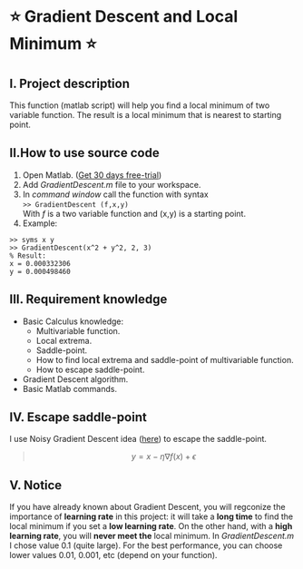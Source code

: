 # :star: Gradient Descent and Local Minimum :star:
## I. Project description
This function (matlab script) will help you find a local minimum of two variable function. The result is a local minimum that is nearest to starting point.
## II.How to use source code
1. Open Matlab. ([Get 30 days free-trial](https://www.youtube.com/watch?v=DVfWATmX2nE))
2. Add *GradientDescent.m* file to your workspace.
3. In *command window* call the function with syntax \
```>> GradientDescent (f,x,y)```\
With *f* is a two variable function and (x,y) is a starting point.
4.  Example:
```
>> syms x y
>> GradientDescent(x^2 + y^2, 2, 3)
% Result:
x = 0.000332306
y = 0.000498460
```
## III. Requirement knowledge
- Basic Calculus knowledge:
    - Multivariable function.
    - Local extrema.
    - Saddle-point.
    - How to find local extrema and saddle-point of multivariable function.
    - How to escape saddle-point.
- Gradient Descent algorithm. 
- Basic Matlab commands.

## IV. Escape saddle-point
I use Noisy Gradient Descent idea ([here](https://www.offconvex.org/2016/03/22/saddlepoints/)) to escape the saddle-point.
>$$y = x-\eta\nabla f(x) + \epsilon$$
## V. Notice
If you have already known about Gradient Descent, you will regconize the importance of **learning rate** in this project: it will take a **long time** to find the local minimum if you set a **low learning rate**. On the other hand, with a **high learning rate**, you will **never meet the** local minimum.
In *GradientDescent.m* I chose value 0.1 (quite large). For the best performance, you can choose lower values 0.01, 0.001, etc (depend on your function).



